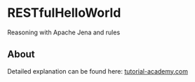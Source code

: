 # RESTfulHelloWorld
Reasoning with Apache Jena and rules

## About
Detailed explanation can be found here: [tutorial-academy.com](http://tutorial-academy.com/jena-reasoning-with-rules/)
